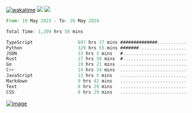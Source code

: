 [![wakatime](https://wakatime.com/badge/user/00eead22-fb14-4dd0-ab8a-3625cafbd50d.svg)](https://wakatime.com/@00eead22-fb14-4dd0-ab8a-3625cafbd50d)
![](https://komarev.com/ghpvc/?username=flatypus)
![](https://pixel.flatypus.me/flatypus?type=tracker)
<!--START_SECTION:waka-->

```rust
From: 19 May 2023 - To: 26 May 2024

Total Time: 1,209 hrs 50 mins

TypeScript                 697 hrs 37 mins ##############...........   57.43 %
Python                     329 hrs 55 mins #######..................   27.16 %
JSON                       33 hrs 3 mins   #........................   02.72 %
Rust                       27 hrs 58 mins  #........................   02.30 %
Go                         19 hrs 21 mins  .........................   01.59 %
C++                        14 hrs 24 mins  .........................   01.19 %
JavaScript                 13 hrs 5 mins   .........................   01.08 %
Markdown                   9 hrs 42 mins   .........................   00.80 %
Text                       8 hrs 29 mins   .........................   00.70 %
CSS                        8 hrs 29 mins   .........................   00.70 %
```

<!--END_SECTION:waka-->
[<img alt="image" src="https://github.com/flatypus/flatypus/assets/68029599/0a302dc1-501c-43a0-ae8d-37ec4817f3bd">](https://flatypus.me)

